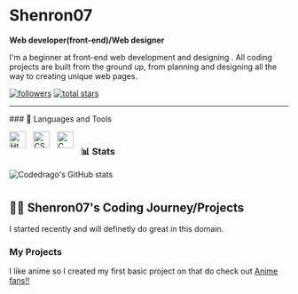 # Shenron07
**Web developer(front-end)/Web designer**

I'm a beginner at front-end web development and designing . All coding projects are built from the ground up, from planning and designing all the way to creating unique web pages.
<p align="left">
<a href="https://github.com/Shenron07?tab=followers">
         <img alt="followers" title="Follow me on Github" src="https://custom-icon-badges.demolab.com/github/followers/Shenron07?color=236ad3&labelColor=1155ba&style=for-the-badge&logo=person-add&label=Follow&logoColor=white"/></a>
      <a href="https://github.com/Shenron07?tab=repositories&sort=stargazers">
         <img alt="total stars" title="Total stars on GitHub" src="https://custom-icon-badges.demolab.com/github/stars/Shenron07?color=55960c&style=for-the-badge&labelColor=488207&logo=star"/></a>
   </p>
   
   ---
   \### 🧰 Languages and Tools

<img align="left" alt="Html" width="30px" style="padding-right:10px;" src="https://cdn.jsdelivr.net/gh/devicons/devicon/icons/html5/html5-original-wordmark.svg"/>
<img align="left" alt="CSS" width="30px" style="padding-right:10px;" src="https://cdn.jsdelivr.net/gh/devicons/devicon/icons/css3/css3-plain.svg" />
<img align="left" alt="C" width="30px" style="padding-right:10px;" src="https://cdn.jsdelivr.net/gh/devicons/devicon/icons/c/c-original.svg"  />

#

### 📊 Stats

![Codedrago's GitHub stats](https://github-readme-stats.vercel.app/api?username=Shenron07&show_icons=true&theme=gruvbox)

<!-- ![GitHub Streak](https://streak-stats.demolab.com?user=codedrago07&theme=gruvbox&border_radius=4.5) -->

#

<h2>👨‍💻 Shenron07's Coding Journey/Projects </h2>
I started recently and will definetly do great in this domain.
<h3>My Projects</h3>

I like anime so I created my first basic project on that do check out <a href="https://Shenron07.github.io/webproject01/">Anime fans!! </a>

